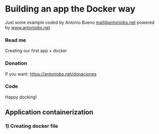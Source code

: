 # Building an app the Docker way

Just some example coded by Antonio Bueno <mail@antoniobs.net> powered by www.antoniobs.net

### Read me

Creating our first app + docker

### Donation

If you want: https://antoniobs.net/donaciones

### Code

Happy docking!

## Application containerization 

### 1) Creating docker file

```

```







